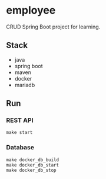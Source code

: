 # employee

CRUD Spring Boot project for learning.

## Stack

- java
- spring boot
- maven
- docker
- mariadb

## Run

### REST API

```
make start
```

### Database

```
make docker_db_build
make docker_db_start
make docker_db_stop
```
